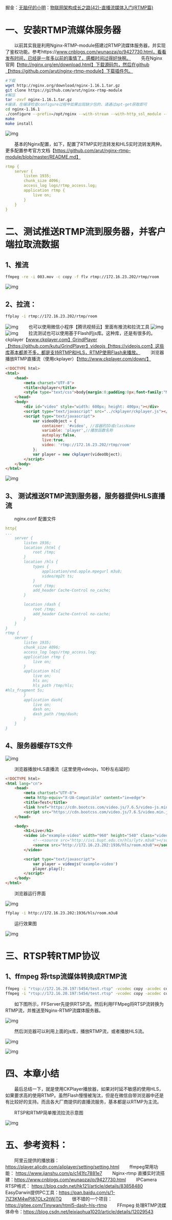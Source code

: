 掘金：[无脑仔的小明](https://home.cnblogs.com/u/wunaozai/)：[物联网架构成长之路(42)-直播流媒体入门(RTMP篇)](https://www.cnblogs.com/wunaozai/p/11772392.html)

#  一、安装RTMP流媒体服务器

　　以前其实我是利用Nginx-RTMP-module搭建过RTMP流媒体服务器，并实现了鉴权功能。参考https://www.cnblogs.com/wunaozai/p/9427730.html，看看发布时间，已经是一年多以前的事情了，感概时间过得好快啊。
　　先在Nginx官网【http://nginx.org/en/download.html】下载源码包，然后在github【https://github.com/arut/nginx-rtmp-module】下载插件包。

```bash
#下载
wget http://nginx.org/download/nginx-1.16.1.tar.gz
git clone https://github.com/arut/nginx-rtmp-module
#解压
tar -zxvf nginx-1.16.1.tar.gz
#编译，在编译检查configure过程中如果出现缺少包的，请通过apt-get获取即可
cd nginx-1.16.1
./configure --prefix=/opt/nginx --with-stream --with-http_ssl_module --with-stream_ssl_module --with-debug --add-module=../nginx-rtmp-module
make
make install
```

![img](https://img2018.cnblogs.com/blog/485067/201910/485067-20191031171143042-1174382071.png)

　　基本的Nginx配置，如下，配置了RTMP实时流转发和HLS实时流转发两种。更多配置参考官方文档【https://github.com/arut/nginx-rtmp-module/blob/master/README.md】

```yaml
rtmp {
    server {
        listen 1935;
        chunk_size 4096;
        access_log logs/rtmp_access.log;
        application rtmp {
            live on;
        }
    }
}
```



# 二、测试推送RTMP流到服务器，并客户端拉取流数据

##  1、推流

```bash
ffmpeg -re -i 003.mov -c copy -f flv rtmp://172.16.23.202/rtmp/room
```


![img](https://img2018.cnblogs.com/blog/485067/201910/485067-20191031171237338-1808758035.png)

## 2、拉流：

```bash
ffplay -i rtmp://172.16.23.202/rtmp/room
```

![img](https://img2018.cnblogs.com/blog/485067/201910/485067-20191031171250916-1980293382.png)
　　也可以使用微信小程序【腾讯视频云】里面有推流和拉流工具
![img](https://img2018.cnblogs.com/blog/485067/201910/485067-20191031171305896-319048683.png) ![img](https://img2018.cnblogs.com/blog/485067/201910/485067-20191031171322875-1077000739.png)
　　拉流测试也可以使用基于Flash的js库。这种库，还是有很多的。ckplayer【www.ckplayer.com】GrindPlayer【https://github.com/kutu/GrindPlayer】videojs【https://videojs.com】这些库基本都差不多，都是支持RTMP和HLS，RTMP使用Flash来播放。
　　浏览器播放RTMP直播流（使用ckplayer）【http://www.ckplayer.com/down/】

```html
<!DOCTYPE html>
<html>
    <head>
        <meta charset="UTF-8">
        <title>ckplayer</title>
        <style type="text/css">body{margin:0;padding:0px;font-family:"Microsoft YaHei",YaHei,"微软雅黑",SimHei,"黑体";font-size:14px}</style>
    </head>
    <body>
        <div id="video" style="width: 600px; height: 400px;"></div>
        <script type="text/javascript" src="../ckplayer/ckplayer.js"></script>
        <script type="text/javascript">
            var videoObject = {
                container: '#video', //容器的ID或className
                variable: 'player',//播放函数名称
                autoplay:false,
                live:true,
                video: 'rtmp://172.16.23.202/rtmp/room'
            };
            var player = new ckplayer(videoObject);
        </script>
    </body>
</html>
```

![img](https://img2018.cnblogs.com/blog/485067/201910/485067-20191031171357714-2119835121.png)

 

## 3、 测试推送RTMP流到服务器，服务器提供HLS直播流

　　nginx.conf 配置文件

```yaml
http{
...
    server {
        listen 1936;
        location /html {
            root /tmp;
        }
        location /hls {
            types {
                application/vnd.apple.mpegurl m3u8;
                video/mp2t ts;
            }
            root /tmp;
            add_header Cache-Control no_cache;
        }

        location /dash {
            root /tmp;
            add_header Cache-Control no-cache;
        }
    }
}
rtmp {
    server {
        listen 1935;
        chunk_size 4096;
        access_log logs/rtmp_access.log;
        application rtmp {
            live on;
        }
        application hls{
            live on;
            hls on;
            hls_path /tmp/hls;
#hls_fragment 5s;
        }
        application dash{
            live on;
            dash on;
            dash_path /tmp/dash;
        }
    }
}
```

## 4、服务器缓存TS文件

![img](https://img2018.cnblogs.com/blog/485067/201910/485067-20191031171449537-1918399951.png)

　　浏览器播放HLS直播流（这里使用videojs，10秒左右延时）



```html
<!DOCTYPE html>
<html lang="cn">
    <head>
        <meta chartset="UTF-8">
        <meta http-equiv="X-UA-Compatible" content="ie=edge">
        <title>Test</title>
        <link href="https://cdn.bootcss.com/video.js/7.6.5/video-js.min.css" rel="stylesheet">
        <script src="https://cdn.bootcss.com/video.js/7.6.5/video.min.js"></script>
    </head>

    <body>
        <h1>Live</h1>
        <video id="example-video" width="960" height="540" class="video-js vjs-default-skin" controls poster="001.png">
            <!--<source src="http://ivi.bupt.edu.cn/hls/lytv.m3u8"></source>-->
            <source src="http://172.16.23.202:1936/hls/room.m3u8"></source>
        </video>

        <script type="text/javascript">
            var player = videojs('example-video')
            player.play();
        </script>
    </body>
</html>
```

　　浏览器运行界面

![img](https://img2018.cnblogs.com/blog/485067/201910/485067-20191031171532738-817921883.png)

```bash
ffplay -i http://172.16.23.202:1936/hls/room.m3u8
```

　　运行效果图

![img](https://img2018.cnblogs.com/blog/485067/201910/485067-20191031171557396-198653437.png)



# 三、RTSP转RTMP协议

## 1、ffmpeg 将rtsp流媒体转换成RTMP流

```bash
ffmpeg -i "rtsp://172.16.20.197:5454/test.rtsp" -vcodec copy -acodec copy -f flv -an "rtmp://172.16.23.202:1935/rtmp/room"
ffmpeg -i "rtsp://172.16.20.197:5454/test.rtsp" -vcodec copy -acodec copy -f flv -an "rtmp://172.16.23.202:1935/hls/room"
```

　　如下图所示，FFServer先提供RTSP流。然后利用FFMpeg将RTSP流转换为RTMP流，并推送至Nginx-RTMP流媒体服务器。

![img](https://img2018.cnblogs.com/blog/485067/201910/485067-20191031171643573-1072817230.png)

　　然后浏览器可以利用上面的js库，播放RTMP流，或者播放HLS流。

![img](https://img2018.cnblogs.com/blog/485067/201910/485067-20191031171656787-1450262629.png)

 

![img](https://img2018.cnblogs.com/blog/485067/201910/485067-20191031171711550-1790772151.png)

 

# 四、本章小结

　　最后总结一下，就是使用CKPlayer播放器，如果对时延不敏感的使用HLS，如果要求高的使用RTMP。虽然Flash慢慢被淘汰，但是在微信自带浏览器中还是有比较好的支持。而且各大厂商提供的直播流服务，基本都是以RTMP为主流。

　　RTSP和RTMP简单推流拉流示意图

![img](https://img2018.cnblogs.com/blog/485067/201910/485067-20191031171006023-562500722.jpg)

 

# 五、参考资料：

　　阿里云提供的播放器： https://player.alicdn.com/aliplayer/setting/setting.html
　　ffmpeg常用功能： https://www.jianshu.com/p/c141fc7881e7
　　Nginx-rtmp 直播实时流搭建：https://www.cnblogs.com/wunaozai/p/9427730.html
　　IPCamera RTSP格式： https://blog.csdn.net/hk121/article/details/83858480
　　EasyDarwin提供PC工具：https://pan.baidu.com/s/1-7lZ3KM4wPl87OLx2tWjTQ
　　很不错的一个项目：https://gitee.com/Tinywan/html5-dash-hls-rtmp
　　FFmpeg 处理RTMP流媒体命令：https://blog.csdn.net/leixiaohua1020/article/details/12029543